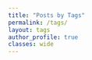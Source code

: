 ```yaml
---
title: "Posts by Tags"
permalink: /tags/
layout: tags
author_profile: true
classes: wide
---
```

